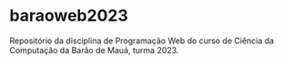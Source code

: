 # baraoweb2023
Repositório da disciplina de Programação Web do curso de Ciência da Computação da Barão de Mauá, turma 2023.
